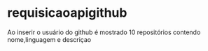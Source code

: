 # requisicaoapigithub

Ao inserir o usuário do github é mostrado 10 repositórios contendo nome,linguagem e descriçao 
